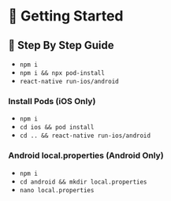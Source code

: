 # 🚀 Getting Started

## 🎯 Step By Step Guide

- `npm i`
- `npm i && npx pod-install`
- `react-native run-ios/android`


### Install Pods (iOS Only)

- `npm i`
- `cd ios && pod install`
- `cd .. && react-native run-ios/android`

### Android local.properties (Android Only)

- `npm i`
- `cd android && mkdir local.properties`
- `nano local.properties`
